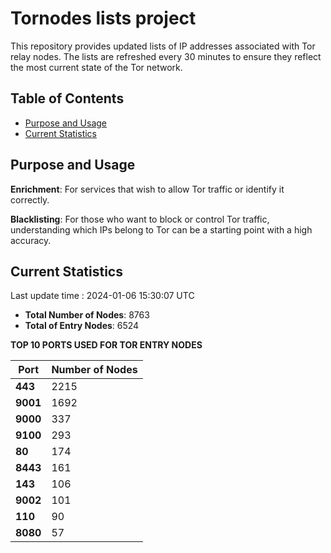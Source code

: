 # Tornodes lists project

This repository provides updated lists of IP addresses associated with Tor relay nodes. The lists are refreshed every 30 minutes to ensure they reflect the most current state of the Tor network.

## Table of Contents

- [Purpose and Usage](#purpose-and-usage)
- [Current Statistics](#current-statistics)


## Purpose and Usage

**Enrichment**: For services that wish to allow Tor traffic or identify it correctly.

**Blacklisting**: For those who want to block or control Tor traffic, understanding which IPs belong to Tor can be a starting point with a high accuracy.

## Current Statistics

Last update time : 2024-01-06 15:30:07 UTC

- **Total Number of Nodes**: 8763
- **Total of Entry Nodes**: 6524

**TOP 10 PORTS USED FOR TOR ENTRY NODES**

| **Port** | **Number of Nodes** |
|------|-----------------|
| **443**   | 2215  |
| **9001**   | 1692  |
| **9000**   | 337  |
| **9100**   | 293  |
| **80**   | 174  |
| **8443**   | 161  |
| **143**   | 106  |
| **9002**   | 101  |
| **110**   | 90  |
| **8080**   | 57  |

